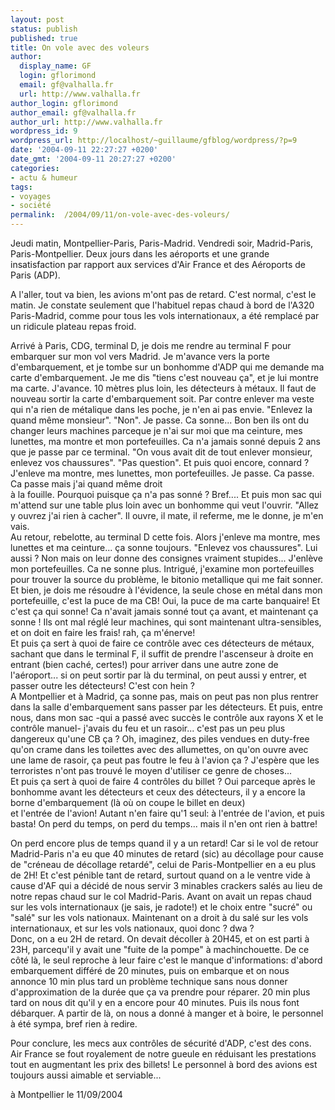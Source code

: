 ```yaml
---
layout: post
status: publish
published: true
title: On vole avec des voleurs
author:
  display_name: GF
  login: gflorimond
  email: gf@valhalla.fr
  url: http://www.valhalla.fr
author_login: gflorimond
author_email: gf@valhalla.fr
author_url: http://www.valhalla.fr
wordpress_id: 9
wordpress_url: http://localhost/~guillaume/gfblog/wordpress/?p=9
date: '2004-09-11 22:27:27 +0200'
date_gmt: '2004-09-11 20:27:27 +0200'
categories:
- actu & humeur
tags:
- voyages
- société
permalink:  /2004/09/11/on-vole-avec-des-voleurs/
---
```

<p>Jeudi matin, Montpellier-Paris, Paris-Madrid. Vendredi soir, Madrid-Paris, Paris-Montpellier. Deux jours dans les a&eacute;roports et une grande insatisfaction par rapport aux services d'Air France et des A&eacute;roports de Paris (ADP).</p>
<p>A l'aller, tout va bien, les avions m'ont pas de retard. C'est normal, c'est le matin. Je constate seulement que l'habituel repas chaud &agrave; bord de l'A320 Paris-Madrid, comme pour tous les vols internationaux, a &eacute;t&eacute; remplac&eacute; par un ridicule plateau repas froid.</p>
<p>Arriv&eacute; &agrave; Paris, CDG, terminal D, je dois me rendre au terminal F pour embarquer sur mon vol vers Madrid. Je m'avance vers la porte d'embarquement, et je tombe sur un bonhomme d'ADP qui me demande ma carte d'embarquement. Je me dis &quot;tiens c'est nouveau &ccedil;a&quot;, et je lui montre ma carte. J'avance. 10 m&egrave;tres plus loin, les d&eacute;tecteurs &agrave; m&eacute;taux. Il faut de nouveau sortir la carte d'embarquement soit. Par contre enlever ma veste qui n'a rien de m&eacute;talique dans les poche, je n'en ai pas envie. &quot;Enlevez la quand m&ecirc;me monsieur&quot;. &quot;Non&quot;. Je passe. Ca sonne... Bon ben ils ont du changer leurs machines parceque je n'ai sur moi que ma ceinture, mes lunettes, ma montre et mon portefeuilles. Ca n'a jamais sonn&eacute; depuis 2 ans que je passe par ce terminal. &quot;On vous avait dit de tout enlever monsieur, enlevez vos chaussures&quot;. &quot;Pas question&quot;. Et puis quoi encore, connard ? J'enleve ma montre, mes lunettes, mon portefeuilles. Je passe. Ca passe. <br />
          Ca passe mais j'ai quand m&ecirc;me droit<br />
    &agrave; la fouille. Pourquoi puisque &ccedil;a n'a pas sonn&eacute; ? Bref.... Et puis mon sac qui m'attend sur une table plus loin avec un bonhomme qui veut l'ouvrir. &quot;Allez y ouvrez j'ai rien &agrave; cacher&quot;. Il ouvre, il mate, il referme, me le donne, je m'en vais. <br />
    Au retour, rebelotte, au terminal D cette fois. Alors j'enleve ma montre, mes lunettes et ma ceinture... &ccedil;a sonne toujours. &quot;Enlevez vos chaussures&quot;. Lui aussi ? Non mais on leur donne des consignes vraiment stupides... J'enl&egrave;ve mon portefeuilles. Ca ne sonne plus. Intrigu&eacute;, j'examine mon portefeuilles pour trouver la source du probl&egrave;me, le bitonio metallique qui me fait sonner. Et bien, je dois me r&eacute;soudre &agrave; l'&eacute;vidence, la seule chose en m&eacute;tal dans mon portefeuille, c'est la puce de ma CB! Oui, la puce de ma carte banquaire! Et c'est &ccedil;a qui sonne! Ca n'avait jamais sonn&eacute; tout &ccedil;a avant, et maintenant &ccedil;a sonne ! Ils ont mal r&eacute;gl&eacute; leur machines, qui sont maintenant ultra-sensibles, et on doit en faire les frais! rah, &ccedil;a m'&eacute;nerve!<br />
    Et puis &ccedil;a sert &agrave; quoi de faire ce contr&ocirc;le avec ces d&eacute;tecteurs de m&eacute;taux, sachant que dans le terminal F, il suffit de prendre l'ascenseur &agrave; droite en entrant (bien cach&eacute;, certes!) pour arriver dans une autre zone de l'a&eacute;roport... si on peut sortir par l&agrave; du terminal, on peut aussi y entrer, et passer outre les d&eacute;tecteurs! C'est con hein ?<br />
    A Montpellier et &agrave; Madrid, &ccedil;a sonne pas, mais on peut pas non plus rentrer dans la salle d'embarquement sans passer par les d&eacute;tecteurs. Et puis, entre nous, dans mon sac -qui a pass&eacute; avec succ&egrave;s le contr&ocirc;le aux rayons X et le contr&ocirc;le manuel- j'avais du feu et un rasoir... c'est pas un peu plus dangereux qu'une CB &ccedil;a ? Oh, imaginez, des piles vendues en duty-free qu'on crame dans les toilettes avec des allumettes, on qu'on ouvre avec une lame de rasoir, &ccedil;a peut pas foutre le feu &agrave; l'avion &ccedil;a ? J'esp&egrave;re que les terroristes n'ont pas trouv&eacute; le moyen d'utiliser ce genre de choses... <br />
    Et puis &ccedil;a sert &agrave; quoi de faire 4 contr&ocirc;les du billet ? Oui parceque apr&egrave;s le bonhomme avant les d&eacute;tecteurs et ceux des d&eacute;tecteurs, il y a encore la borne d'embarquement (l&agrave; o&ugrave; on coupe le billet en deux)<br />
et l'entr&eacute;e de l'avion! Autant n'en faire qu'1 seul: &agrave; l'entr&eacute;e de l'avion, et puis basta! On perd du temps, on perd du temps... mais il n'en ont rien &agrave; battre!</p>
<p>On perd encore plus de temps quand il y a un retard! Car si le vol de retour Madrid-Paris n'a eu que 40 minutes de retard (sic) au d&eacute;collage pour cause de &quot;cr&eacute;neau de d&eacute;collage retard&eacute;&quot;, celui de Paris-Montpellier en a eu plus de 2H! Et c'est p&eacute;nible tant de retard, surtout quand on a le ventre vide &agrave; cause d'AF qui a d&eacute;cid&eacute; de nous servir 3 minables crackers sal&eacute;s au lieu de notre repas chaud sur le col Madrid-Paris. Avant on avait un repas chaud sur les vols internationaux (je sais, je radote!) et le choix entre &quot;sucr&eacute;&quot; ou &quot;sal&eacute;&quot; sur les vols nationaux. Maintenant on a droit &agrave; du sal&eacute; sur les vols internationaux, et sur les vols nationaux, quoi donc ? dwa ? <br />
        Donc, on a eu 2H de retard. On devait d&eacute;coller &agrave; 20H45, et on est parti &agrave; 23H, parcequ'il y avait une &quot;fuite de la pompe&quot; &agrave; machinchouette. De ce c&ocirc;t&eacute; l&agrave;, le seul reproche &agrave; leur faire c'est le manque d'informations: d'abord embarquement diff&eacute;r&eacute; de 20 minutes, puis on embarque et on nous annonce 10 min plus tard un probl&egrave;me technique sans nous donner d'approximation de la dur&eacute;e que &ccedil;a va prendre pour r&eacute;parer. 20 min plus tard on nous dit qu'il y en a encore pour 40 minutes. Puis ils nous font d&eacute;barquer. A partir de l&agrave;, on nous a donn&eacute; &agrave; manger et &agrave; boire, le personnel &agrave; &eacute;t&eacute; sympa, bref rien &agrave; redire.</p>
<p>Pour conclure, les mecs aux contr&ocirc;les de s&eacute;curit&eacute; d'ADP, c'est des cons. Air France se fout royalement de notre gueule en r&eacute;duisant les prestations tout en augmentant les prix des billets! Le personnel &agrave; bord des avions est toujours aussi aimable et serviable... </p>
<p>
&agrave; Montpellier le 11/09/2004</p>
